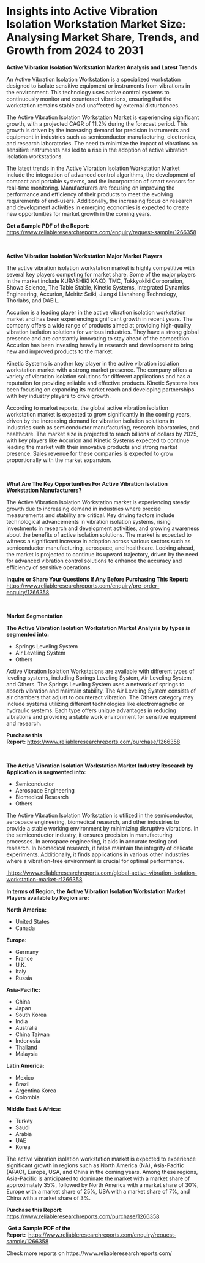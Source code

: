 <p><h1>Insights into Active Vibration Isolation Workstation Market Size: Analysing Market Share, Trends, and Growth from 2024 to 2031</h1></p><p><strong>Active Vibration Isolation Workstation Market Analysis and Latest Trends</strong></p>
<p><p>An Active Vibration Isolation Workstation is a specialized workstation designed to isolate sensitive equipment or instruments from vibrations in the environment. This technology uses active control systems to continuously monitor and counteract vibrations, ensuring that the workstation remains stable and unaffected by external disturbances.</p><p>The Active Vibration Isolation Workstation Market is experiencing significant growth, with a projected CAGR of 11.2% during the forecast period. This growth is driven by the increasing demand for precision instruments and equipment in industries such as semiconductor manufacturing, electronics, and research laboratories. The need to minimize the impact of vibrations on sensitive instruments has led to a rise in the adoption of active vibration isolation workstations.</p><p>The latest trends in the Active Vibration Isolation Workstation Market include the integration of advanced control algorithms, the development of compact and portable systems, and the incorporation of smart sensors for real-time monitoring. Manufacturers are focusing on improving the performance and efficiency of their products to meet the evolving requirements of end-users. Additionally, the increasing focus on research and development activities in emerging economies is expected to create new opportunities for market growth in the coming years.</p></p>
<p><strong>Get a Sample PDF of the Report:&nbsp;</strong> <a href="https://www.reliableresearchreports.com/enquiry/request-sample/1266358">https://www.reliableresearchreports.com/enquiry/request-sample/1266358</a></p>
<p>&nbsp;</p>
<p><strong>Active Vibration Isolation Workstation Major Market Players</strong></p>
<p><p>The active vibration isolation workstation market is highly competitive with several key players competing for market share. Some of the major players in the market include KURASHIKI KAKO, TMC, Tokkyokiki Corporation, Showa Science, The Table Stable, Kinetic Systems, Integrated Dynamics Engineering, Accurion, Meiritz Seiki, Jiangxi Liansheng Technology, Thorlabs, and DAEIL.</p><p>Accurion is a leading player in the active vibration isolation workstation market and has been experiencing significant growth in recent years. The company offers a wide range of products aimed at providing high-quality vibration isolation solutions for various industries. They have a strong global presence and are constantly innovating to stay ahead of the competition. Accurion has been investing heavily in research and development to bring new and improved products to the market.</p><p>Kinetic Systems is another key player in the active vibration isolation workstation market with a strong market presence. The company offers a variety of vibration isolation solutions for different applications and has a reputation for providing reliable and effective products. Kinetic Systems has been focusing on expanding its market reach and developing partnerships with key industry players to drive growth.</p><p>According to market reports, the global active vibration isolation workstation market is expected to grow significantly in the coming years, driven by the increasing demand for vibration isolation solutions in industries such as semiconductor manufacturing, research laboratories, and healthcare. The market size is projected to reach billions of dollars by 2025, with key players like Accurion and Kinetic Systems expected to continue leading the market with their innovative products and strong market presence. Sales revenue for these companies is expected to grow proportionally with the market expansion.</p></p>
<p>&nbsp;</p>
<p><strong>What Are The Key Opportunities For Active Vibration Isolation Workstation Manufacturers?</strong></p>
<p><p>The Active Vibration Isolation Workstation market is experiencing steady growth due to increasing demand in industries where precise measurements and stability are critical. Key driving factors include technological advancements in vibration isolation systems, rising investments in research and development activities, and growing awareness about the benefits of active isolation solutions. The market is expected to witness a significant increase in adoption across various sectors such as semiconductor manufacturing, aerospace, and healthcare. Looking ahead, the market is projected to continue its upward trajectory, driven by the need for advanced vibration control solutions to enhance the accuracy and efficiency of sensitive operations.</p></p>
<p><strong>Inquire or Share Your Questions If Any Before Purchasing This Report:</strong> <a href="https://www.reliableresearchreports.com/enquiry/pre-order-enquiry/1266358">https://www.reliableresearchreports.com/enquiry/pre-order-enquiry/1266358</a></p>
<p>&nbsp;</p>
<p><strong>Market Segmentation</strong></p>
<p><strong>The Active Vibration Isolation Workstation Market Analysis by types is segmented into:</strong></p>
<p><ul><li>Springs Leveling System</li><li>Air Leveling System</li><li>Others</li></ul></p>
<p><p>Active Vibration Isolation Workstations are available with different types of leveling systems, including Springs Leveling System, Air Leveling System, and Others. The Springs Leveling System uses a network of springs to absorb vibration and maintain stability. The Air Leveling System consists of air chambers that adjust to counteract vibration. The Others category may include systems utilizing different technologies like electromagnetic or hydraulic systems. Each type offers unique advantages in reducing vibrations and providing a stable work environment for sensitive equipment and research.</p></p>
<p><strong>Purchase this Report:&nbsp;</strong><a href="https://www.reliableresearchreports.com/purchase/1266358">https://www.reliableresearchreports.com/purchase/1266358</a></p>
<p>&nbsp;</p>
<p><strong>The Active Vibration Isolation Workstation Market Industry Research by Application is segmented into:</strong></p>
<p><ul><li>Semiconductor</li><li>Aerospace Engineering</li><li>Biomedical Research</li><li>Others</li></ul></p>
<p><p>The Active Vibration Isolation Workstation is utilized in the semiconductor, aerospace engineering, biomedical research, and other industries to provide a stable working environment by minimizing disruptive vibrations. In the semiconductor industry, it ensures precision in manufacturing processes. In aerospace engineering, it aids in accurate testing and research. In biomedical research, it helps maintain the integrity of delicate experiments. Additionally, it finds applications in various other industries where a vibration-free environment is crucial for optimal performance.</p></p>
<p><a href="https://www.reliableresearchreports.com/global-active-vibration-isolation-workstation-market-r1266358">&nbsp;https://www.reliableresearchreports.com/global-active-vibration-isolation-workstation-market-r1266358</a></p>
<p><strong>In terms of Region, the Active Vibration Isolation Workstation Market Players available by Region are:</strong></p>
<p>
    <p> <strong> North America: </strong>
        <ul>
            <li>United States</li>
            <li>Canada</li>
        </ul>
        </p> 
    <p> <strong> Europe: </strong>
        <ul>
            <li>Germany</li>
            <li>France</li>
            <li>U.K.</li>
            <li>Italy</li>
            <li>Russia</li>
        </ul>
        </p> 
    <p> <strong> Asia-Pacific: </strong>
        <ul>
            <li>China</li>
            <li>Japan</li>
            <li>South Korea</li>
            <li>India</li>
            <li>Australia</li>
            <li>China Taiwan</li>
            <li>Indonesia</li>
            <li>Thailand</li>
            <li>Malaysia</li>
        </ul>
        </p> 
    <p> <strong> Latin America: </strong>
        <ul>
            <li>Mexico</li>
            <li>Brazil</li>
            <li>Argentina Korea</li>
            <li>Colombia</li>
        </ul>
        </p> 
    <p> <strong> Middle East & Africa: </strong>
        <ul>
            <li>Turkey</li>
            <li>Saudi</li>
            <li>Arabia</li>
            <li>UAE</li>
            <li>Korea</li>
        </ul>
    </p>
    </p>
<p><p>The active vibration isolation workstation market is expected to experience significant growth in regions such as North America (NA), Asia-Pacific (APAC), Europe, USA, and China in the coming years. Among these regions, Asia-Pacific is anticipated to dominate the market with a market share of approximately 35%, followed by North America with a market share of 30%, Europe with a market share of 25%, USA with a market share of 7%, and China with a market share of 3%.</p></p>
<p><strong>Purchase this Report: </strong><a href="https://www.reliableresearchreports.com/purchase/1266358">https://www.reliableresearchreports.com/purchase/1266358</a></p>
<p>&nbsp;<strong>Get a Sample PDF of the Report:&nbsp;&nbsp;</strong><a href="https://www.reliableresearchreports.com/enquiry/request-sample/1266358">https://www.reliableresearchreports.com/enquiry/request-sample/1266358</a></p>
<p><strong></strong></p>
<p>Check more reports on https://www.reliableresearchreports.com/</p>